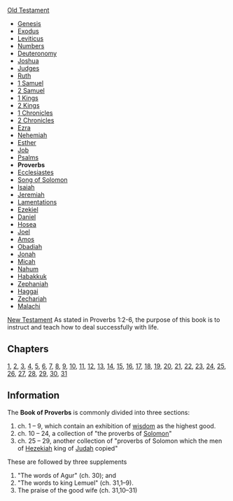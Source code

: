 [Old Testament](Old_Testament "Old Testament")
-   [Genesis](Genesis "Genesis")
-   [Exodus](Book_of_Exodus "Book of Exodus")
-   [Leviticus](Leviticus "Leviticus")
-   [Numbers](Book_of_Numbers "Book of Numbers")
-   [Deuteronomy](Deuteronomy "Deuteronomy")
-   [Joshua](Book_of_Joshua "Book of Joshua")
-   [Judges](Book_of_Judges "Book of Judges")
-   [Ruth](Book_of_Ruth "Book of Ruth")
-   [1 Samuel](Books_of_Samuel "Books of Samuel")
-   [2 Samuel](Books_of_Samuel "Books of Samuel")
-   [1 Kings](Books_of_Kings "Books of Kings")
-   [2 Kings](Books_of_Kings "Books of Kings")
-   [1 Chronicles](Books_of_Chronicles "Books of Chronicles")
-   [2 Chronicles](Books_of_Chronicles "Books of Chronicles")
-   [Ezra](Book_of_Ezra "Book of Ezra")
-   [Nehemiah](Book_of_Nehemiah "Book of Nehemiah")
-   [Esther](Book_of_Esther "Book of Esther")
-   [Job](Book_of_Job "Book of Job")
-   [Psalms](Book_of_Psalms "Book of Psalms")
-   **Proverbs**
-   [Ecclesiastes](Ecclesiastes "Ecclesiastes")
-   [Song of Solomon](Song_of_Solomon "Song of Solomon")
-   [Isaiah](Book_of_Isaiah "Book of Isaiah")
-   [Jeremiah](Book_of_Jeremiah "Book of Jeremiah")
-   [Lamentations](Book_of_Lamentations "Book of Lamentations")
-   [Ezekiel](Book_of_Ezekiel "Book of Ezekiel")
-   [Daniel](Book_of_Daniel "Book of Daniel")
-   [Hosea](Book_of_Hosea "Book of Hosea")
-   [Joel](Book_of_Joel "Book of Joel")
-   [Amos](Book_of_Amos "Book of Amos")
-   [Obadiah](Book_of_Obadiah "Book of Obadiah")
-   [Jonah](Book_of_Jonah "Book of Jonah")
-   [Micah](Book_of_Micah "Book of Micah")
-   [Nahum](Book_of_Nahum "Book of Nahum")
-   [Habakkuk](Book_of_Habakkuk "Book of Habakkuk")
-   [Zephaniah](Book_of_Zephaniah "Book of Zephaniah")
-   [Haggai](Book_of_Haggai "Book of Haggai")
-   [Zechariah](Book_of_Zechariah "Book of Zechariah")
-   [Malachi](Book_of_Malachi "Book of Malachi")

[New Testament](New_Testament "New Testament")
As stated in Proverbs 1:2-6, the purpose of this book is to
instruct and teach how to deal successfully with life.

## Chapters

[1](index.php?title=Proverbs_1&action=edit&redlink=1 "Proverbs 1 (page does not exist)"),
[2](index.php?title=Proverbs_2&action=edit&redlink=1 "Proverbs 2 (page does not exist)"),
[3](index.php?title=Proverbs_3&action=edit&redlink=1 "Proverbs 3 (page does not exist)"),
[4](index.php?title=Proverbs_4&action=edit&redlink=1 "Proverbs 4 (page does not exist)"),
[5](index.php?title=Proverbs_5&action=edit&redlink=1 "Proverbs 5 (page does not exist)"),
[6](index.php?title=Proverbs_6&action=edit&redlink=1 "Proverbs 6 (page does not exist)"),
[7](index.php?title=Proverbs_7&action=edit&redlink=1 "Proverbs 7 (page does not exist)"),
[8](index.php?title=Proverbs_8&action=edit&redlink=1 "Proverbs 8 (page does not exist)"),
[9](index.php?title=Proverbs_9&action=edit&redlink=1 "Proverbs 9 (page does not exist)"),
[10](index.php?title=Proverbs_10&action=edit&redlink=1 "Proverbs 10 (page does not exist)"),
[11](index.php?title=Proverbs_11&action=edit&redlink=1 "Proverbs 11 (page does not exist)"),
[12](index.php?title=Proverbs_12&action=edit&redlink=1 "Proverbs 12 (page does not exist)"),
[13](index.php?title=Proverbs_13&action=edit&redlink=1 "Proverbs 13 (page does not exist)"),
[14](index.php?title=Proverbs_14&action=edit&redlink=1 "Proverbs 14 (page does not exist)"),
[15](index.php?title=Proverbs_15&action=edit&redlink=1 "Proverbs 15 (page does not exist)"),
[16](index.php?title=Proverbs_16&action=edit&redlink=1 "Proverbs 16 (page does not exist)"),
[17](index.php?title=Proverbs_17&action=edit&redlink=1 "Proverbs 17 (page does not exist)"),
[18](index.php?title=Proverbs_18&action=edit&redlink=1 "Proverbs 18 (page does not exist)"),
[19](index.php?title=Proverbs_19&action=edit&redlink=1 "Proverbs 19 (page does not exist)"),
[20](index.php?title=Proverbs_20&action=edit&redlink=1 "Proverbs 20 (page does not exist)"),
[21](index.php?title=Proverbs_21&action=edit&redlink=1 "Proverbs 21 (page does not exist)"),
[22](index.php?title=Proverbs_22&action=edit&redlink=1 "Proverbs 22 (page does not exist)"),
[23](index.php?title=Proverbs_23&action=edit&redlink=1 "Proverbs 23 (page does not exist)"),
[24](index.php?title=Proverbs_24&action=edit&redlink=1 "Proverbs 24 (page does not exist)"),
[25](index.php?title=Proverbs_25&action=edit&redlink=1 "Proverbs 25 (page does not exist)"),
[26](index.php?title=Proverbs_26&action=edit&redlink=1 "Proverbs 26 (page does not exist)"),
[27](index.php?title=Proverbs_27&action=edit&redlink=1 "Proverbs 27 (page does not exist)"),
[28](index.php?title=Proverbs_28&action=edit&redlink=1 "Proverbs 28 (page does not exist)"),
[29](Proverbs_29 "Proverbs 29"),
[30](index.php?title=Proverbs_30&action=edit&redlink=1 "Proverbs 30 (page does not exist)"),
[31](index.php?title=Proverbs_31&action=edit&redlink=1 "Proverbs 31 (page does not exist)")

## Information

The **Book of Proverbs** is commonly divided into three sections:

1.  ch. 1 – 9, which contain an exhibition of
    [wisdom](index.php?title=Wisdom&action=edit&redlink=1 "Wisdom (page does not exist)")
    as the highest good.
2.  ch. 10 – 24, a collection of "the proverbs of
    [Solomon](Solomon "Solomon")"
3.  ch. 25 – 29, another collection of "proverbs of Solomon which
    the men of
    [Hezekiah](index.php?title=Hezekiah&action=edit&redlink=1 "Hezekiah (page does not exist)")
    king of
    [Judah](index.php?title=Kingdom_of_Judah&action=edit&redlink=1 "Kingdom of Judah (page does not exist)")
    copied"

These are followed by three supplements

1.  "The words of Agur" (ch. 30); and
2.  "The words to king Lemuel" (ch. 31,1–9).
3.  The praise of the good wife (ch. 31,10–31)



